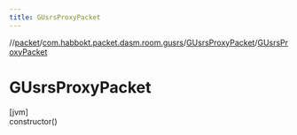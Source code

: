 ```yaml
---
title: GUsrsProxyPacket
---
```

//[packet](../../../index.html)/[com.habbokt.packet.dasm.room.gusrs](../index.html)/[GUsrsProxyPacket](index.html)/[GUsrsProxyPacket](-g-usrs-proxy-packet.html)



# GUsrsProxyPacket



[jvm]\
constructor()




